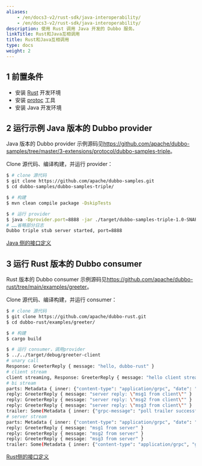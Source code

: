 ```yaml
---
aliases:
    - /en/docs3-v2/rust-sdk/java-interoperability/
    - /en/docs3-v2/rust-sdk/java-interoperability/
description: 使用 Rust 调用 Java 开发的 Dubbo 服务。
linkTitle: Rust和Java互相调用
title: Rust和Java互相调用
type: docs
weight: 2
---
```







## 1 前置条件
- 安装 [Rust](https://rustup.rs/) 开发环境
- 安装 [protoc](https://grpc.io/docs/protoc-installation/) 工具
- 安装 Java 开发环境

## 2 运行示例 Java 版本的 Dubbo provider

Java 版本的 Dubbo provider 示例源码见<https://github.com/apache/dubbo-samples/tree/master/3-extensions/protocol/dubbo-samples-triple>。

Clone 源代码、编译构建，并运行 provider：

```sh
$ # clone 源代码
$ git clone https://github.com/apache/dubbo-samples.git
$ cd dubbo-samples/dubbo-samples-triple/

$ # 构建
$ mvn clean compile package -DskipTests

$ # 运行 provider
$ java -Dprovider.port=8888 -jar ./target/dubbo-samples-triple-1.0-SNAPSHOT.jar
# ……省略部分日志
Dubbo triple stub server started, port=8888
```

[Java 侧的接口定义](https://github.com/apache/dubbo-samples/blob/master/3-extensions/protocol/dubbo-samples-triple/src/main/proto/greeter.proto)

## 3 运行 Rust 版本的 Dubbo consumer

Rust 版本的 Dubbo consumer 示例源码见<https://github.com/apache/dubbo-rust/tree/main/examples/greeter>。

Clone 源代码、编译构建，并运行 consumer：

```sh
$ # clone 源代码
$ git clone https://github.com/apache/dubbo-rust.git
$ cd dubbo-rust/examples/greeter/

$ # 构建
$ cargo build

$ # 运行 consumer，调用provider
$ ../../target/debug/greeter-client
# unary call
Response: GreeterReply { message: "hello, dubbo-rust" }
# client stream
client streaming, Response: GreeterReply { message: "hello client streaming" }
# bi stream
parts: Metadata { inner: {"content-type": "application/grpc", "date": "Wed, 28 Sep 2022 23:54:56 GMT"} }
reply: GreeterReply { message: "server reply: \"msg1 from client\"" }
reply: GreeterReply { message: "server reply: \"msg2 from client\"" }
reply: GreeterReply { message: "server reply: \"msg3 from client\"" }
trailer: Some(Metadata { inner: {"grpc-message": "poll trailer successfully.", "grpc-accept-encoding": "gzip,identity", "content-type": "application/grpc", "grpc-status": "0"} })
# server stream
parts: Metadata { inner: {"content-type": "application/grpc", "date": "Wed, 28 Sep 2022 23:54:56 GMT"} }
reply: GreeterReply { message: "msg1 from server" }
reply: GreeterReply { message: "msg2 from server" }
reply: GreeterReply { message: "msg3 from server" }
trailer: Some(Metadata { inner: {"content-type": "application/grpc", "grpc-message": "poll trailer successfully.", "grpc-accept-encoding": "gzip,identity", "grpc-status": "0"} })
```

[Rust侧的接口定义](https://github.com/apache/dubbo-rust/blob/main/examples/greeter/proto/greeter.proto)
